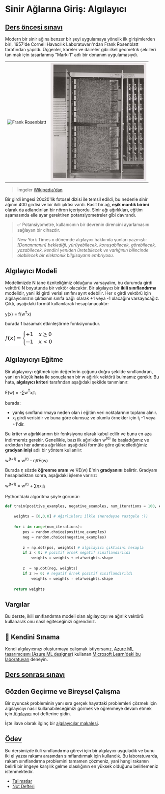 # Sinir Ağlarına Giriş: Algılayıcı

## [Ders öncesi sınavı](https://red-field-0a6ddfd03.1.azurestaticapps.net/quiz/103)

Modern bir sinir ağına benzer bir şeyi uygulamaya yönelik ilk girişimlerden biri, 1957'de Cornell Havacılık Laboratuvarı'ndan Frank Rosenblatt tarafından yapıldı. Üçgenler, kareler ve daireler gibi ilkel geometrik şekilleri tanımak için tasarlanmış "Mark-1" adlı bir donanım uygulamasıydı.

|      |      |
|--------------|-----------|
|<img src='images/Rosenblatt-wikipedia.jpg' alt='Frank Rosenblatt'/> | <img src='../images/Mark_I_perceptron_wikipedia.jpg' alt='Mark 1 Algılayıcısı' />|

> İmgeler [Wikipedia'dan](https://en.wikipedia.org/wiki/Perceptron)

Bir girdi imgesi 20x20'lik fotosel dizisi ile temsil edildi, bu nedenle sinir ağının 400 girdisi ve bir ikili çıktısı vardı. Basit bir ağ, **eşik mantık birimi** olarak da adlandırılan bir nöron içeriyordu. Sinir ağı ağırlıkları, eğitim aşamasında elle ayar gerektiren potansiyometreler gibi davrandı.

> ✅ Potansiyometre, kullanıcının bir devrenin direncini ayarlamasını sağlayan bir cihazdır.

> New York Times o dönemde algılayıcı hakkında şunları yazmıştı: *[Donanmanın] beklediği, yürüyebilecek, konuşabilecek, görebilecek, yazabilecek, kendini yeniden üretebilecek ve varlığının bilincinde olabilecek bir elektronik bilgisayarın embriyosu.*

## Algılayıcı Modeli

Modelimizde N tane özniteliğimiz olduğunu varsayalım, bu durumda girdi vektörü N boyutunda bir vektör olacaktır. Bir algılayıcı bir **ikili sınıflandırma** modelidir, yani iki girdi verisi sınıfını ayırt edebilir. Her x girdi vektörü için algılayıcımızın çıktısının sınıfa bağlı olarak +1 veya -1 olacağını varsayacağız. Çıktı, aşağıdaki formül kullanılarak hesaplanacaktır:

y(x) = f(w<sup>T</sup>x)

burada f basamak etkinleştirme fonksiyonudur.

<!-- img src="http://www.sciweavers.org/tex2img.php?eq=f%28x%29%20%3D%20%5Cbegin%7Bcases%7D%0A%20%20%20%20%20%20%20%20%20%2B1%20%26%20x%20%5Cgeq%200%20%5C%5C%0A%20%20%20%20%20%20%20%20%20-1%20%26%20x%20%3C%200%0A%20%20%20%20%20%20%20%5Cend%7Bcases%7D%20%5C%5C%0A&bc=White&fc=Black&im=jpg&fs=12&ff=arev&edit=0" align="center" border="0" alt="f(x) = \begin{cases} +1 & x \geq 0 \\ -1 & x < 0 \end{cases} \\" width="154" height="50" / -->
<img src="../images/activation-func.png"/>

## Algılayıcıyı Eğitme

Bir algılayıcıyı eğitmek için değerlerin çoğunu doğru şekilde sınıflandıran, yani en küçük **hata** ile sonuçlanan bir w ağırlık vektörü bulmamız gerekir. Bu hata, **algılayıcı kriteri** tarafından aşağıdaki şekilde tanımlanır:

E(w) = -&sum;w<sup>T</sup>x<sub>i</sub>t<sub>i</sub>

burada:

* yanlış sınıflandırmaya neden olan i eğitim veri noktalarının toplamı alınır.
* x<sub>i</sub> girdi verisidir ve buna göre olumsuz ve olumlu örnekler için t<sub>i</sub> -1 veya +1'dir.

Bu kriter w ağırlıklarının bir fonksiyonu olarak kabul edilir ve bunu en aza indirmemiz gerekir. Genellikle, bazı ilk ağırlıkları w<sup>(0)</sup> ile başladığımız ve ardından her adımda ağırlıkları aşağıdaki formüle göre güncellediğimiz **gradyan inişi** adlı bir yöntem kullanılır:

w<sup>(t+1)</sup> = w<sup>(t)</sup> - &eta;&nabla;E(w)

Burada &eta; sözde **öğrenme oranı** ve &nabla;E(w) E'nin **gradyanını** belirtir. Gradyanı hesapladıktan sonra, aşağıdaki işleme varırız:

w<sup>(t+1)</sup> = w<sup>(t)</sup> + &sum;&eta;x<sub>i</sub>t<sub>i</sub>

Python'daki algoritma şöyle görünür:

```python
def train(positive_examples, negative_examples, num_iterations = 100, eta = 1):

    weights = [0,0,0] # Ağırlıkları ilkle (neredeyse rastgele :))
        
    for i in range(num_iterations):
        pos = random.choice(positive_examples)
        neg = random.choice(negative_examples)

        z = np.dot(pos, weights) # algılayıcı çıktısını hesapla
        if z < 0: # pozitif örnek negatif sınıflandırıldı
            weights = weights + eta*weights.shape

        z  = np.dot(neg, weights)
        if z >= 0: # negatif örnek pozitif sınıflandırıldı
            weights = weights - eta*weights.shape

    return weights
```

## Vargılar

Bu derste, ikili sınıflandırma modeli olan algılayıcıyı ve ağırlık vektörü kullanarak onu nasıl eğiteceğinizi öğrendiniz.

## 🚀 Kendini Sınama

Kendi algılayıcınızı oluşturmaya çalışmak istiyorsanız, [Azure ML tasarımcısını (Azure ML designer)](https://docs.microsoft.com/en-us/azure/machine-learning/concept-designer?WT.mc_id=academic-77998-cacaste) kullanan [Microsoft Learn'deki bu laboratuvarı](https://docs.microsoft.com/en-us/azure/machine-learning/component-reference/two-class-averaged-perceptron?WT.mc_id=academic-77998-cacaste) deneyin.

## [Ders sonrası sınavı](https://red-field-0a6ddfd03.1.azurestaticapps.net/quiz/203)

## Gözden Geçirme ve Bireysel Çalışma

Bir oyuncak probleminin yanı sıra gerçek hayattaki problemleri çözmek için algılayıcıyı nasıl kullanabileceğimizi görmek ve öğrenmeye devam etmek için [Algılayıcı](./Perceptron.tr.ipynb) not defterine gidin.

İşte ilave olarak ilginç bir [algılayıcılar makalesi](https://towardsdatascience.com/what-is-a-perceptron-basics-of-neural-networks-c4cfea20c590).

## [Ödev](../lab/translations/README.tr.md)

Bu dersimizde ikili sınıflandırma görevi için bir algılayıcı uyguladık ve bunu iki el yazısı rakamı arasından sınıflandırmak için kullandık. Bu laboratuvarda, rakam sınıflandırma problemini tamamen çözmeniz, yani hangi rakamın belirli bir imgeye karşılık gelme olasılığının en yüksek olduğunu belirlemeniz istenmektedir.

* [Talimatlar](../lab/translations/README.tr.md)
* [Not Defteri](../lab/translations/PerceptronMultiClass.tr.ipynb)
